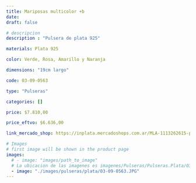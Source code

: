 ```yaml
---
title: Mariposas multicolor +b
date: 
draft: false

# descripcion
description : "Pulsera de plata 925"

materials: Plata 925

color: Verde, Rosa, Amarillo y Naranja

dimensions: "19cm largo"

code: 03-09-0563

type: "Pulseras"

categories: []

price: $7.810,00

price_eftvo: $6.636,00

link_mercado_shop: https://inplata.mercadoshops.com.ar/MLA-1113262615-pulsera-de-plata-con-dijes-de-mariposas-multicolor-+b-_JM

# Images
# first image will be shown in the product page
images:
  # - image: "images/path_to_image"
  # La ubicacion de las imagenes es imagenes/Pulseras/Pulseras.Plata/03-09-0563-mariposas-multicolor-+b
  - image: "./images/pulseras/plata/03-09-0563.JPG"
---
```

